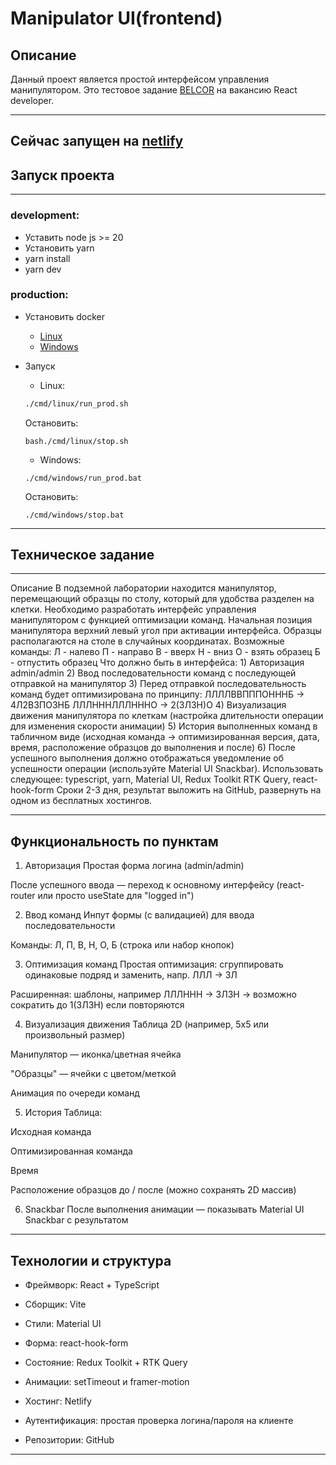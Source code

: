 # Manipulator UI(frontend)

## Описание

Данный проект является простой интерфейсом управления манипулятором.
Это тестовое задание [BELCOR](https://tashkent.hh.uz/vacancy/121470953)
на вакансию React developer.

---

## Сейчас запущен на [netlify](https://manipulator-frontend.netlify.app)

## Запуск проекта

---

### development:

- Уставить node js >= 20
- Установить yarn
- yarn install
- yarn dev

### production:

- Установить docker
  - [Linux](https://docs.docker.com/desktop/setup/install/linux/)
  - [Windows](https://docs.docker.com/desktop/setup/install/windows/)
- Запуск
  - Linux:

  ```bash
  ./cmd/linux/run_prod.sh
  ```

  Остановить:

  ```
  bash./cmd/linux/stop.sh
  ```

  - Windows:

  ```
  ./cmd/windows/run_prod.bat
  ```

  Остановить:

  ```
  ./cmd/windows/stop.bat
  ```

---

## Техническое задание

---

Описание В подземной лаборатории находится манипулятор,
перемещающий образцы по столу, который для удобства разделен
на клетки. Необходимо разработать интерфейс управления манипулятором
с функцией оптимизации команд. Начальная позиция манипулятора верхний
левый угол при активации интерфейса. Образцы располагаются на столе в
случайных координатах. Возможные команды:
Л - налево П - направо В - вверх Н - вниз О - взять образец Б - отпустить образец
Что должно быть в интерфейса: 1) Авторизация admin/admin 2) Ввод последовательности
команд с последующей отправкой на манипулятор 3) Перед отправкой последовательность
команд будет оптимизирована по принципу: ЛЛЛЛВВПППОНННБ -> 4Л2В3ПО3НБ ЛЛЛНННЛЛЛНННО -> 2(3Л3Н)О 4)
Визуализация движения манипулятора по клеткам (настройка длительности операции для изменения скорости анимации) 5)
История выполненных команд в табличном виде (исходная команда → оптимизированная версия, дата, время,
расположение образцов до выполнения и после) 6) После успешного выполнения должно отображаться
уведомление об успешности операции (используйте Material UI Snackbar). Использовать следующее:
typescript, yarn, Material UI, Redux Toolkit RTK Query, react-hook-form Сроки 2-3 дня, результат
выложить на GitHub, развернуть на одном из бесплатных хостингов.

---

## Функциональность по пунктам

1. Авторизация
   Простая форма логина (admin/admin)

После успешного ввода — переход к основному интерфейсу (react-router или просто useState для "logged in")

2. Ввод команд
   Инпут формы (с валидацией) для ввода последовательности

Команды: Л, П, В, Н, О, Б (строка или набор кнопок)

3. Оптимизация команд
   Простая оптимизация: сгруппировать одинаковые подряд и заменить, напр. ЛЛЛ → 3Л

Расширенная: шаблоны, например ЛЛЛННН → 3Л3Н → возможно сократить до 1(3Л3Н) если повторяются

4. Визуализация движения
   Таблица 2D (например, 5x5 или произвольный размер)

Манипулятор — иконка/цветная ячейка

"Образцы" — ячейки с цветом/меткой

Анимация по очереди команд

5. История
   Таблица:

Исходная команда

Оптимизированная команда

Время

Расположение образцов до / после (можно сохранять 2D массив)

6. Snackbar
   После выполнения анимации — показывать Material UI Snackbar с результатом

---

## Технологии и структура

- Фреймворк: React + TypeScript

- Сборщик: Vite

- Стили: Material UI

- Форма: react-hook-form

- Состояние: Redux Toolkit + RTK Query

- Анимации: setTimeout и framer-motion

- Хостинг: Netlify

- Аутентификация: простая проверка логина/пароля на клиенте

- Репозитории: GitHub

---
